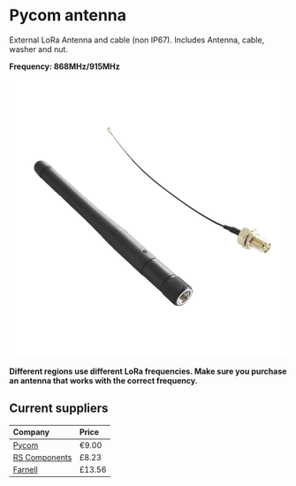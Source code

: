 # Pycom antenna

External LoRa Antenna and cable \(non IP67\). Includes Antenna, cable, washer and nut.

__Frequency: 868MHz/915MHz__

![](/assets/hardware/externalwifiantennap.png)

__Different regions use different LoRa frequencies. Make sure you purchase an antenna that works with the correct frequency.__

## Current suppliers

| Company | Price |
| :--- | :--- |
| [Pycom](https://pycom.io/product/lora-868mhz-915mhz-sigfox-antenna-kit/) | €9.00 |
| [RS Components](https://uk.rs-online.com/web/p/products/1259535/) | £8.23 |
| [Farnell](https://uk.farnell.com/pycom/sigfox-lora-antenna-kit/antenna-kit-lopy-sipy-iot-dev/dp/2834989?MER=bn_level5_5NP_EngagementRecSingleItem_3) | £13.56 |
